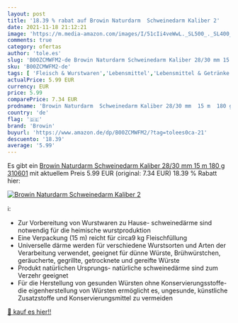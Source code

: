 ```yaml
---
layout: post
title: '18.39 % rabat auf Browin Naturdarm  Schweinedarm Kaliber 2'
date: 2021-11-18 21:12:21
image: 'https://m.media-amazon.com/images/I/51cIi4veWwL._SL500_._SL400_.jpg'
comments: true
category: ofertas
author: 'tole.es'
slug: 'B00ZCMWFM2-de Browin Naturdarm Schweinedarm Kaliber 28/30 mm 15 m 180 g...'
sku: 'B00ZCMWFM2-de'
tags: [ 'Fleisch & Wurstwaren','Lebensmittel','Lebensmittel & Getränke','Schweinefleisch','browin', ]
actualPrice: 5.99 EUR
currency: EUR
price: 5.99
comparePrice: 7.34 EUR
prodname: 'Browin Naturdarm  Schweinedarm Kaliber 28/30 mm  15 m  180 g  310601'
country: 'de'
flag: '🇩🇪'
brand: 'Browin'
buyurl: 'https://www.amazon.de/dp/B00ZCMWFM2/?tag=tolees0ca-21'
descuento: '18.39'
average: '5.99'
---
```


Es gibt ein [Browin Naturdarm  Schweinedarm Kaliber 28/30 mm  15 m  180 g  310601](https://www.amazon.de/dp/B00ZCMWFM2/?tag=tolees0ca-21) mit aktuellem Preis 5.99 EUR (original: 7.34 EUR) 18.39 % Rabatt hier:

[![Browin Naturdarm  Schweinedarm Kaliber 2](https://m.media-amazon.com/images/I/51cIi4veWwL._SL500_._SL400_.jpg)](https://www.amazon.de/dp/B00ZCMWFM2/?tag=tolees0ca-21)

ℹ️:

- Zur Vorbereitung von Wurstwaren zu Hause- schweinedärme sind notwendig für die heimische wurstproduktion
- Eine Verpackung (15 m) reicht für circa9 kg Fleischfüllung
- Universelle därme werden für verschiedene Wurstsorten und Arten der Verarbeitung verwendet, geeignet für dünne Würste, Brühwürstchen, geräucherte, gegrillte, getrocknete und gereifte Würste
- Produkt natürlichen Ursprungs- natürliche schweinedärme sind zum Verzehr geeignet
- Für die Herstellung von gesunden Würsten ohne Konservierungsstoffe- die eigenherstellung von Würsten ermöglicht es, ungesunde, künstliche Zusatzstoffe und Konservierungsmittel zu vermeiden

[🛒 kauf es hier!!](https://www.amazon.de/dp/B00ZCMWFM2/?tag=tolees0ca-21)

